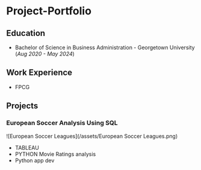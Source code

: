 # Project-Portfolio

## Education 
- Bachelor of Science in Business Administration - Georgetown University (_Aug 2020 - May 2024_)

## Work Experience
- FPCG

## Projects 
### European Soccer Analysis Using SQL

![European Soccer Leagues](/assets/European Soccer Leagues.png)


- TABLEAU
- PYTHON Movie Ratings analysis
- Python app dev
